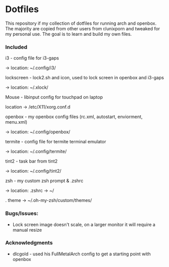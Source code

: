 # Dotfiles

This repository if my collection of dotfiles for running arch and openbox. The majority are copied from other users from r/unixporn and tweaked for my personal use. The goal is to learn and build my own files.

### Included

i3 - config file for i3-gaps

-> location: ~/.config/i3/

lockscreen - lock2.sh and icon, used to lock screen in openbox and i3-gaps

-> location: ~/.xlock/

Mouse - libinput config for touchpad on laptop

location -> /etc/X11/xorg.conf.d 

openbox - my openbox config files (rc.xml, autostart, enviorment, menu.xml)

-> location: ~/.config/openbox/

termite - config file for termite terminal emulator

-> location: ~/.config/termite/

tint2 - task bar from tint2

-> location: ~/.config/tint2/

zsh - my custom zsh prompt & .zshrc

-> location: .zshrc -> ~/

.             theme -> ~/.oh-my-zsh/custom/themes/

### Bugs/Issues:

* Lock screen image doesn't scale, on a larger monitor it will require a manual resize

### Acknowledgments

* dlcgold - used his FullMetalArch config to get a starting point with openbox



